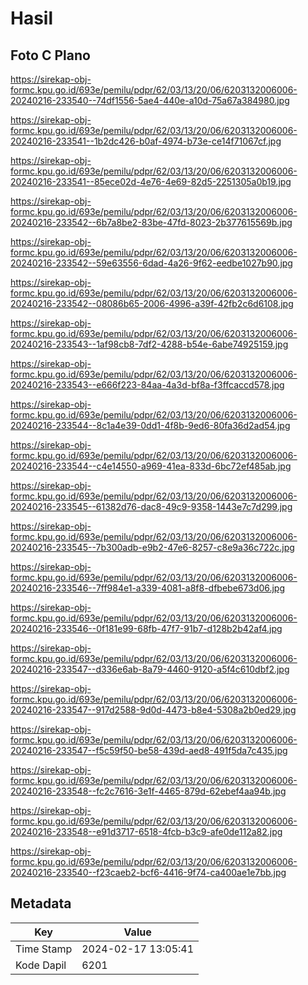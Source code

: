 # Hasil

## Foto C Plano

https://sirekap-obj-formc.kpu.go.id/693e/pemilu/pdpr/62/03/13/20/06/6203132006006-20240216-233540--74df1556-5ae4-440e-a10d-75a67a384980.jpg

https://sirekap-obj-formc.kpu.go.id/693e/pemilu/pdpr/62/03/13/20/06/6203132006006-20240216-233541--1b2dc426-b0af-4974-b73e-ce14f71067cf.jpg

https://sirekap-obj-formc.kpu.go.id/693e/pemilu/pdpr/62/03/13/20/06/6203132006006-20240216-233541--85ece02d-4e76-4e69-82d5-2251305a0b19.jpg

https://sirekap-obj-formc.kpu.go.id/693e/pemilu/pdpr/62/03/13/20/06/6203132006006-20240216-233542--6b7a8be2-83be-47fd-8023-2b377615569b.jpg

https://sirekap-obj-formc.kpu.go.id/693e/pemilu/pdpr/62/03/13/20/06/6203132006006-20240216-233542--59e63556-6dad-4a26-9f62-eedbe1027b90.jpg

https://sirekap-obj-formc.kpu.go.id/693e/pemilu/pdpr/62/03/13/20/06/6203132006006-20240216-233542--08086b65-2006-4996-a39f-42fb2c6d6108.jpg

https://sirekap-obj-formc.kpu.go.id/693e/pemilu/pdpr/62/03/13/20/06/6203132006006-20240216-233543--1af98cb8-7df2-4288-b54e-6abe74925159.jpg

https://sirekap-obj-formc.kpu.go.id/693e/pemilu/pdpr/62/03/13/20/06/6203132006006-20240216-233543--e666f223-84aa-4a3d-bf8a-f3ffcaccd578.jpg

https://sirekap-obj-formc.kpu.go.id/693e/pemilu/pdpr/62/03/13/20/06/6203132006006-20240216-233544--8c1a4e39-0dd1-4f8b-9ed6-80fa36d2ad54.jpg

https://sirekap-obj-formc.kpu.go.id/693e/pemilu/pdpr/62/03/13/20/06/6203132006006-20240216-233544--c4e14550-a969-41ea-833d-6bc72ef485ab.jpg

https://sirekap-obj-formc.kpu.go.id/693e/pemilu/pdpr/62/03/13/20/06/6203132006006-20240216-233545--61382d76-dac8-49c9-9358-1443e7c7d299.jpg

https://sirekap-obj-formc.kpu.go.id/693e/pemilu/pdpr/62/03/13/20/06/6203132006006-20240216-233545--7b300adb-e9b2-47e6-8257-c8e9a36c722c.jpg

https://sirekap-obj-formc.kpu.go.id/693e/pemilu/pdpr/62/03/13/20/06/6203132006006-20240216-233546--7ff984e1-a339-4081-a8f8-dfbebe673d06.jpg

https://sirekap-obj-formc.kpu.go.id/693e/pemilu/pdpr/62/03/13/20/06/6203132006006-20240216-233546--0f181e99-68fb-47f7-91b7-d128b2b42af4.jpg

https://sirekap-obj-formc.kpu.go.id/693e/pemilu/pdpr/62/03/13/20/06/6203132006006-20240216-233547--d336e6ab-8a79-4460-9120-a5f4c610dbf2.jpg

https://sirekap-obj-formc.kpu.go.id/693e/pemilu/pdpr/62/03/13/20/06/6203132006006-20240216-233547--917d2588-9d0d-4473-b8e4-5308a2b0ed29.jpg

https://sirekap-obj-formc.kpu.go.id/693e/pemilu/pdpr/62/03/13/20/06/6203132006006-20240216-233547--f5c59f50-be58-439d-aed8-491f5da7c435.jpg

https://sirekap-obj-formc.kpu.go.id/693e/pemilu/pdpr/62/03/13/20/06/6203132006006-20240216-233548--fc2c7616-3e1f-4465-879d-62ebef4aa94b.jpg

https://sirekap-obj-formc.kpu.go.id/693e/pemilu/pdpr/62/03/13/20/06/6203132006006-20240216-233548--e91d3717-6518-4fcb-b3c9-afe0de112a82.jpg

https://sirekap-obj-formc.kpu.go.id/693e/pemilu/pdpr/62/03/13/20/06/6203132006006-20240216-233540--f23caeb2-bcf6-4416-9f74-ca400ae1e7bb.jpg


## Metadata

| Key        | Value               |
| ---------- | ------------------- |
| Time Stamp | 2024-02-17 13:05:41 |
| Kode Dapil | 6201                |



